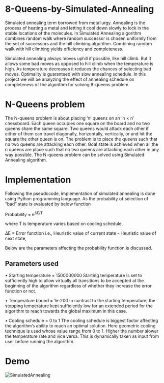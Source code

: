 # 8-Queens-by-Simulated-Annealing
Simulated annealing term borrowed from metallurgy. Annealing is the process of heating a metal and letting it cool down slowly to lock in the stable locations of the molecules. In Simulated Annealing algorithm combines random walk where random successor is chosen uniformly from the set of successors and the hill climbing algorithm. Combining random walk with hill climbing yields efficiency and completeness.

Simulated annealing always moves uphill if possible, like hill climb. But it allows some bad moves as opposed to hill climb when the temperature is high. As temperature decreases it reduces the chances of selecting bad moves. Optimality is guaranteed with slow annealing schedule. In this project we will be analyzing the effect of annealing schedule on completeness of the algorithm for solving 8-queens problem.

# N-Queens problem
The N-queens problem is about placing ‘n’ queens on an ‘n × n’ chessboard. Each queen occupies one square on the board and no two queens share the same square.
Two queens would attack each other if either of them can travel diagonally, horizontally, vertically, or and hit the square the other queen is on. The problem is to place the queens such that no two queens are attacking each other. Goal state is achieved when all the n queens are place such that no two queens are attacking each other in any way possible. The N-queens problem can be solved using Simulated Annealing algorithm.

#	Implementation

Following the pseudocode, implementation of simulated annealing is done using Python programming language. 
As the probability of selection of “bad” state is evaluated by below function

Probability = e<sup>∆E/T</sup>

where T is temperature varies based on cooling schedule, 

∆E = Error function i.e., Heuristic value of current state - Heuristic value of next state,

Below are the parameters affecting the probability function is discussed.

##	Parameters used

•	Starting temperature = 1500000000
Starting temperature is set to sufficiently high to allow virtually all transitions to be accepted at the beginning of the algorithm regardless of whether they increase the error function or not.
  
•	Temperature bound = 1e-200
In contrast to the starting temperature, the stopping temperature kept sufficiently low for an extended period for the algorithm to reach towards the global maximum in this case.

•	Cooling schedule = 0 to 1
The cooling schedule is biggest factor affecting the algorithm’s ability to reach an optimal solution. Here geometric cooling technique is used whose value range from 0 to 1. Higher the number slower the temperature rate and vice versa. This is dynamically taken as input from user before running the algorithm.

# Demo
![SimulatedAnnealing](https://user-images.githubusercontent.com/93964366/145923410-00dbe441-e9bf-4957-a7b3-bbaeb453e98e.gif)
